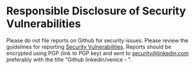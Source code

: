 Responsible Disclosure of Security Vulnerabilities
==================================================

Please do not file reports on Github for security issues.  Please
review the guidelines for reporting [Security Vulnerabilities](https://www.linkedin.com/help/linkedin/answer/62924/security-vulnerabilities?lang=en).
Reports should be encrypted using PGP (link to PGP key) and sent
to security@linkedin.com preferably with the title "Github
linkedin/venice - <short summary>".
